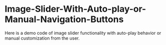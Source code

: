 # Image-Slider-With-Auto-play-or-Manual-Navigation-Buttons

Here is a demo code of image slider functionality with auto-play behavior or manual customization from the user.